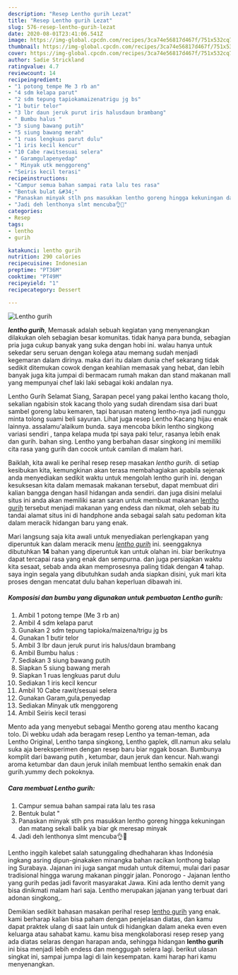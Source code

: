 ```yaml
---
description: "Resep Lentho gurih Lezat"
title: "Resep Lentho gurih Lezat"
slug: 576-resep-lentho-gurih-lezat
date: 2020-08-01T23:41:06.541Z
image: https://img-global.cpcdn.com/recipes/3ca74e56817d467f/751x532cq70/lentho-gurih-foto-resep-utama.jpg
thumbnail: https://img-global.cpcdn.com/recipes/3ca74e56817d467f/751x532cq70/lentho-gurih-foto-resep-utama.jpg
cover: https://img-global.cpcdn.com/recipes/3ca74e56817d467f/751x532cq70/lentho-gurih-foto-resep-utama.jpg
author: Sadie Strickland
ratingvalue: 4.7
reviewcount: 14
recipeingredient:
- "1 potong tempe Me 3 rb an"
- "4 sdm kelapa parut"
- "2 sdm tepung tapiokamaizenatrigu jg bs"
- "1 butir telor"
- "3 lbr daun jeruk purut iris halusdaun brambang"
- " Bumbu halus "
- "3 siung bawang putih"
- "5 siung bawang merah"
- "1 ruas lengkuas parut dulu"
- "1 iris kecil kencur"
- "10 Cabe rawitsesuai selera"
- " Garamgulapenyedap"
- " Minyak utk menggoreng"
- "Seiris kecil terasi"
recipeinstructions:
- "Campur semua bahan sampai rata lalu tes rasa"
- "Bentuk bulat &#34;"
- "Panaskan minyak stlh pns masukkan lentho goreng hingga kekuningan dan matang sekali balik ya biar gk meresap minyak"
- "Jadi deh lenthonya slmt mencuba👌💪"
categories:
- Resep
tags:
- lentho
- gurih

katakunci: lentho gurih 
nutrition: 290 calories
recipecuisine: Indonesian
preptime: "PT36M"
cooktime: "PT49M"
recipeyield: "1"
recipecategory: Dessert

---
```



![Lentho gurih](https://img-global.cpcdn.com/recipes/3ca74e56817d467f/751x532cq70/lentho-gurih-foto-resep-utama.jpg)

<b><i>lentho gurih</i></b>, Memasak adalah sebuah kegiatan yang menyenangkan dilakukan oleh sebagian besar komunitas. tidak hanya para bunda, sebagian pria juga cukup banyak yang suka dengan hobi ini. walau hanya untuk sekedar seru seruan dengan kolega atau memang sudah menjadi kegemaran dalam dirinya. maka dari itu dalam dunia chef sekarang tidak sedikit ditemukan cowok dengan keahlian memasak yang hebat, dan lebih banyak juga kita jumpai di bermacam rumah makan dan stand makanan mall yang mempunyai chef laki laki sebagai koki andalan nya.

Lentho Gurih Selamat Siang, Sarapan pecel yang pakai lentho kacang tholo, sekalian ngabisin stok kacang tholo yang sudah direndam sisa dari buat sambel goreng labu kemaren, tapi barusan mateng lentho-nya jadi nunggu minta tolong suami beli sayuran. Lihat juga resep Lentho Kacang hijau enak lainnya. assalamu&#39;alaikum bunda. saya mencoba bikin lentho singkong variasi sendiri , tanpa kelapa muda tpi saya paki telur, rasanya lebih enak dan gurih. bahan sing. Lentho yang berbahan dasar singkong ini memiliki cita rasa yang gurih dan cocok untuk camilan di malam hari.

Baiklah, kita awali ke perihal resep resep masakan <i>lentho gurih</i>. di setiap kesibukan kita, kemungkinan akan terasa membahagiakan apabila sejenak anda menyediakan sedikit waktu untuk mengolah lentho gurih ini. dengan kesuksesan kita dalam memasak makanan tersebut, dapat membuat diri kalian bangga dengan hasil hidangan anda sendiri. dan juga disini melalui situs ini anda akan memiliki saran saran untuk membuat makanan <u>lentho gurih</u> tersebut menjadi makanan yang endess dan nikmat, oleh sebab itu tandai alamat situs ini di handphone anda sebagai salah satu pedoman kita dalam meracik hidangan baru yang enak.


Mari langsung saja kita awali untuk menyediakan perlengkapan yang diperuntuk kan dalam meracik menu <u><i>lentho gurih</i></u> ini. seenggaknya dibutuhkan <b>14</b> bahan yang diperuntuk kan untuk olahan ini. biar berikutnya dapat tercapai rasa yang enak dan sempurna. dan juga persiapkan waktu kita sesaat, sebab anda akan memprosesnya paling tidak dengan <b>4</b> tahap. saya ingin segala yang dibutuhkan sudah anda siapkan disini, yuk mari kita proses dengan mencatat dulu bahan keperluan dibawah ini.

<!--inarticleads1-->

##### Komposisi dan bumbu yang digunakan untuk pembuatan Lentho gurih:

1. Ambil 1 potong tempe (Me 3 rb an)
1. Ambil 4 sdm kelapa parut
1. Gunakan 2 sdm tepung tapioka/maizena/trigu jg bs
1. Gunakan 1 butir telor
1. Ambil 3 lbr daun jeruk purut iris halus/daun brambang
1. Ambil  Bumbu halus :
1. Sediakan 3 siung bawang putih
1. Siapkan 5 siung bawang merah
1. Siapkan 1 ruas lengkuas parut dulu
1. Sediakan 1 iris kecil kencur
1. Ambil 10 Cabe rawit/sesuai selera
1. Gunakan  Garam,gula,penyedap
1. Sediakan  Minyak utk menggoreng
1. Ambil Seiris kecil terasi


Mento ada yang menyebut sebagai Mentho goreng atau mentho kacang tolo. Di webku udah ada beragam resep Lentho ya teman-teman, ada Lentho Original, Lentho tanpa singkong, Lentho gaplek, dll.namun aku selalu suka aja bereksperimen dengan resep baru biar nggak bosan. Bumbunya komplit dari bawang putih , ketumbar, daun jeruk dan kencur. Nah.wangi aroma ketumbar dan daun jeruk inilah membuat lentho semakin enak dan gurih.yummy dech pokoknya. 

<!--inarticleads2-->

##### Cara membuat Lentho gurih:

1. Campur semua bahan sampai rata lalu tes rasa
1. Bentuk bulat &#34;
1. Panaskan minyak stlh pns masukkan lentho goreng hingga kekuningan dan matang sekali balik ya biar gk meresap minyak
1. Jadi deh lenthonya slmt mencuba👌💪


Lentho inggih kalebet salah satunggaling dhedhaharan khas Indonésia ingkang asring dipun-ginakaken minangka bahan racikan lonthong balap ing Surabaya. Jajanan ini juga sangat mudah untuk ditemui, mulai dari pasar tradisional hingga warung makanan pinggir jalan. Ponorogo - Jajanan lentho yang gurih pedas jadi favorit masyarakat Jawa. Kini ada lentho demit yang bisa dinikmati malam hari saja. Lentho merupakan jajanan yang terbuat dari adonan singkong,. 

Demikian sedikit bahasan masakan perihal resep <u>lentho gurih</u> yang enak. kami berharap kalian bisa paham dengan penjelasan diatas, dan kamu dapat praktek ulang di saat lain untuk di hidangkan dalam aneka even even keluarga atau sahabat kamu. kamu bisa mengkolaborasi resep resep yang ada diatas selaras dengan harapan anda, sehingga hidangan <b>lentho gurih</b> ini bisa menjadi lebih endess dan menggugah selera lagi. berikut ulasan singkat ini, sampai jumpa lagi di lain kesempatan. kami harap hari kamu menyenangkan.
